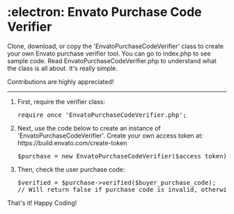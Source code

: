 <h1>:electron: Envato Purchase Code Verifier</h1>
<p>
	Clone, download, or copy the 'EnvatoPurchaseCodeVerifier' class to create your own Envato purchase verifier tool. You can go to index.php to see sample code. Read EnvatoPurchaseCodeVerifier.php to understand what the class is all about. It's really simple. 
</p>
<p>
	Contributions are highly appreciated! 
</p>
<hr>
<ol>
<li>First, require the verifier class: 
<pre>
require_once 'EnvatoPurchaseCodeVerifier.php';
</pre>
</li>
	
<li>Next, use the code below to create an instance of 'EnvatoPurchaseCodeVerifier'. Create your own access token at: https://build.envato.com/create-token 
<pre>
$purchase = new EnvatoPurchaseCodeVerifier($access_token);
</pre>
</li>	
<li>
Then, check the user purchase code:
<pre>
$verified = $purchase->verified($buyer_purchase_code);
// Will return false if purchase code is invalid, otherwise the purchase data.
</pre>
</li>
</ol>
<p>That's it! Happy Coding!</p>

